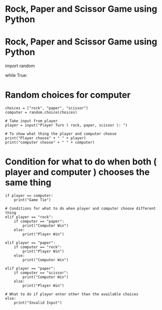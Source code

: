 # Rock, Paper and Scissor Game using Python

<h1> Rock, Paper and Scissor Game using Python </h1>
import random

while True:
   
   # Random choices for computer
    choices = ["rock", "paper", "scissor"]
    computer = random.choice(choices)
    
    # Take input from player
    player = input("Player Turn ( rock, paper, scissor ): ")
    
    # To show what thing the player and computer choose
    print("Player choose" + " " + player)
    print("computer choose" + " " + computer)
   
   # Condition for what to do when both ( player and computer ) chooses the same thing
    if player == computer:
        print("Game Tie")
    
    # Conditions for what to do when player and computer choose different thing
    elif player == "rock":
        if computer == "paper":
            print("Computer Win")
        else:
            print("Player Win")
    
    elif player == "paper":
        if computer == "rock":
            print("Player Win")
        else:
            print("Computer Win")
    
    elif player == "paper":
        if computer == "scissor":
            print("Computer Win")
        else:
            print("Player Win")
    
    # What to do if player enter other than the available choices
    else:
        print("Invalid Input")
